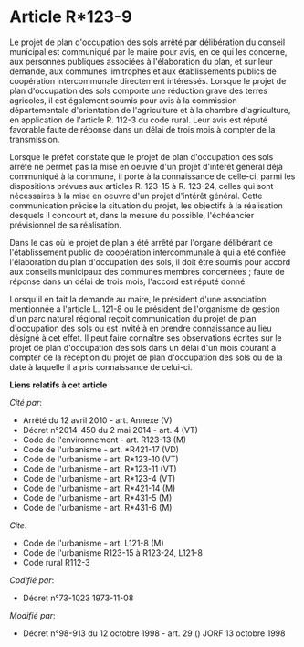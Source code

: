 # Article R*123-9

Le projet de plan d'occupation des sols arrêté par délibération du conseil municipal est communiqué par le maire pour avis,
en ce qui les concerne, aux personnes publiques associées à l'élaboration du plan, et sur leur demande, aux communes
limitrophes et aux établissements publics de coopération intercommunale directement intéressés. Lorsque le projet de plan
d'occupation des sols comporte une réduction grave des terres agricoles, il est également soumis pour avis à la commission
départementale d'orientation de l'agriculture et à la chambre d'agriculture, en application de l'article R. 112-3 du code
rural. Leur avis est réputé favorable faute de réponse dans un délai de trois mois à compter de la transmission.

Lorsque le préfet constate que le projet de plan d'occupation des sols arrêté ne permet pas la mise en oeuvre d'un projet
d'intérêt général déjà communiqué à la commune, il porte à la connaissance de celle-ci, parmi les dispositions prévues aux
articles R. 123-15 à R. 123-24, celles qui sont nécessaires à la mise en oeuvre d'un projet d'intérêt général. Cette
communication précise la situation du projet, les objectifs à la réalisation desquels il concourt et, dans la mesure du
possible, l'échéancier prévisionnel de sa réalisation.

Dans le cas où le projet de plan a été arrêté par l'organe délibérant de l'établissement public de coopération intercommunale
à qui a été confiée l'élaboration du plan d'occupation des sols, il doit être soumis pour accord aux conseils municipaux des
communes membres concernées ; faute de réponse dans un délai de trois mois, l'accord est réputé donné.

Lorsqu'il en fait la demande au maire, le président d'une association mentionnée à l'article L. 121-8 ou le président de
l'organisme de gestion d'un parc naturel régional reçoit communication du projet de plan d'occupation des sols ou est invité
à en prendre connaissance au lieu désigné à cet effet. Il peut faire connaître ses observations écrites sur le projet de plan
d'occupation des sols dans un délai d'un mois courant à compter de la reception du projet de plan d'occupation des sols ou de
la date à laquelle il a pris connaissance de celui-ci.

**Liens relatifs à cet article**

_Cité par_:

  - Arrêté du 12 avril 2010 - art. Annexe (V)
  - Décret n°2014-450 du 2 mai 2014 - art. 4 (VT)
  - Code de l'environnement - art. R123-13 (M)
  - Code de l'urbanisme - art. *R421-17 (VD)
  - Code de l'urbanisme - art. R*123-10 (VT)
  - Code de l'urbanisme - art. R*123-11 (VT)
  - Code de l'urbanisme - art. R*123-4 (VT)
  - Code de l'urbanisme - art. R*421-14 (M)
  - Code de l'urbanisme - art. R*431-5 (M)
  - Code de l'urbanisme - art. R*431-6 (M)

_Cite_:

  - Code de l'urbanisme - art. L121-8 (M)
  - Code de l'urbanisme R123-15 à R123-24, L121-8
  - Code rural R112-3

_Codifié par_:

  - Décret n°73-1023 1973-11-08

_Modifié par_:

  - Décret n°98-913 du 12 octobre 1998 - art. 29 () JORF 13 octobre 1998
